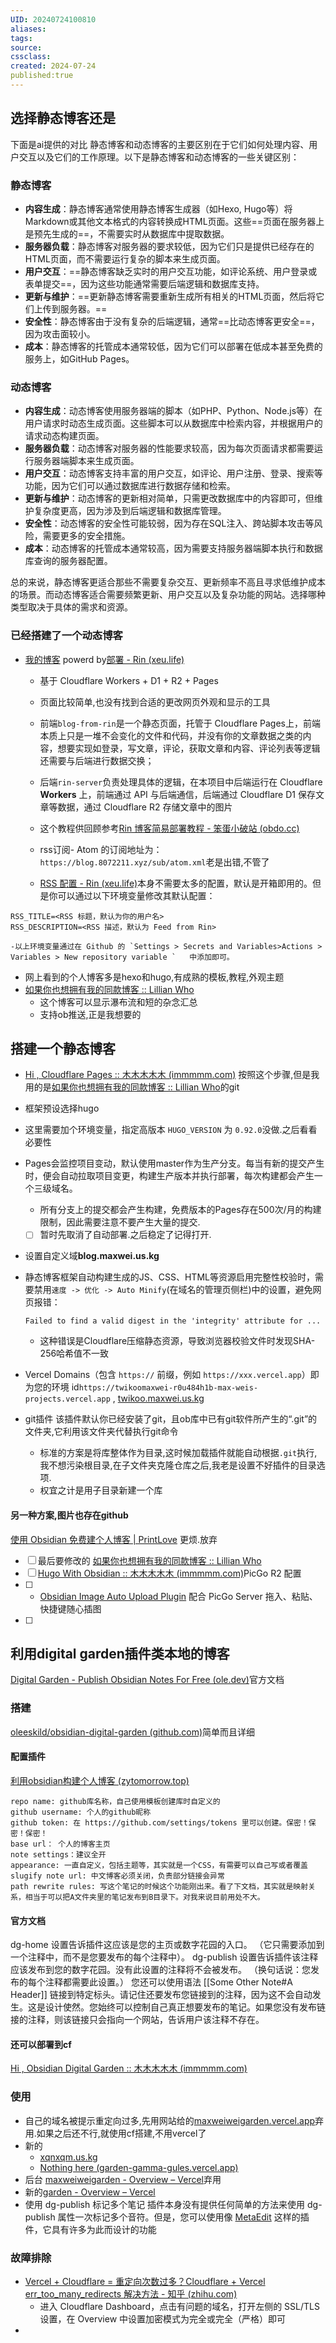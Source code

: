 ```yaml
---
UID: 20240724100810 
aliases: 
tags: 
source: 
cssclass: 
created: 2024-07-24
published:true
---
```


## 选择静态博客还是
 下面是ai提供的对比
静态博客和动态博客的主要区别在于它们如何处理内容、用户交互以及它们的工作原理。以下是静态博客和动态博客的一些关键区别：

### 静态博客

- **内容生成**：静态博客通常使用静态博客生成器（如Hexo, Hugo等）将Markdown或其他文本格式的内容转换成HTML页面。这些==页面在服务器上是预先生成的==，不需要实时从数据库中提取数据。
- **服务器负载**：静态博客对服务器的要求较低，因为它们只是提供已经存在的HTML页面，而不需要运行复杂的脚本来生成页面。
- **用户交互**：==静态博客缺乏实时的用户交互功能，如评论系统、用户登录或表单提交==，因为这些功能通常需要后端逻辑和数据库支持。
- **更新与维护**：==更新静态博客需要重新生成所有相关的HTML页面，然后将它们上传到服务器。==
- **安全性**：静态博客由于没有复杂的后端逻辑，通常==比动态博客更安全==，因为攻击面较小。
- **成本**：静态博客的托管成本通常较低，因为它们可以部署在低成本甚至免费的服务上，如GitHub Pages。

### 动态博客

- **内容生成**：动态博客使用服务器端的脚本（如PHP、Python、Node.js等）在用户请求时动态生成页面。这些脚本可以从数据库中检索内容，并根据用户的请求动态构建页面。
- **服务器负载**：动态博客对服务器的性能要求较高，因为每次页面请求都需要运行服务器端脚本来生成页面。
- **用户交互**：动态博客支持丰富的用户交互，如评论、用户注册、登录、搜索等功能，因为它们可以通过数据库进行数据存储和检索。
- **更新与维护**：动态博客的更新相对简单，只需更改数据库中的内容即可，但维护复杂度更高，因为涉及到后端逻辑和数据库管理。
- **安全性**：动态博客的安全性可能较弱，因为存在SQL注入、跨站脚本攻击等风险，需要更多的安全措施。
- **成本**：动态博客的托管成本通常较高，因为需要支持服务器端脚本执行和数据库查询的服务器配置。

总的来说，静态博客更适合那些不需要复杂交互、更新频率不高且寻求低维护成本的场景。而动态博客适合需要频繁更新、用户交互以及复杂功能的网站。选择哪种类型取决于具体的需求和资源。

### 已经搭建了一个动态博客
- [我的博客](blog.8072211.xyz) powerd by[部署 - Rin (xeu.life)](https://rin-docs.xeu.life/guide/deploy.html)
	- 基于 Cloudflare Workers + D1 + R2 + Pages
	- 页面比较简单,也没有找到合适的更改网页外观和显示的工具
	- 前端`blog-from-rin`是一个静态页面，托管于 Cloudflare Pages上，前端本质上只是一堆不会变化的文件和代码，并没有你的文章数据之类的内容，想要实现如登录，写文章，评论，获取文章和内容、评论列表等逻辑还需要与后端进行数据交换；

	- 后端`rin-server`负责处理具体的逻辑，在本项目中后端运行在 Cloudflare **Workers** 上，前端通过 API 与后端通信，后端通过 Cloudflare D1 保存文章等数据，通过 Cloudflare R2 存储文章中的图片
	- 这个教程供回顾参考[Rin 博客简易部署教程 - 笨蛋小破站 (obdo.cc)](https://blog.obdo.cc/feed/10)
	- rss订阅- Atom 的订阅地址为：`https://blog.8072211.xyz/sub/atom.xml`老是出错,不管了
	-  [RSS 配置 - Rin (xeu.life)](https://rin-docs.xeu.life/guide/rss.html)本身不需要太多的配置，默认是开箱即用的。但是你可以通过以下环境变量修改其默认配置：

```
RSS_TITLE=<RSS 标题，默认为你的用户名>
RSS_DESCRIPTION=<RSS 描述，默认为 Feed from Rin>

-以上环境变量通过在 Github 的 `Settings > Secrets and Variables>Actions > Variables > New repository variable `   中添加即可。
```








- 网上看到的个人博客多是hexo和hugo,有成熟的模板,教程,外观主题
- [如果你也想拥有我的同款博客 :: Lillian Who](https://lillianwho.com/posts/how-to-clone-my-blog/)
	- 这个博客可以显示瀑布流和短的杂念汇总
	- 支持ob推送,正是我想要的
## 搭建一个静态博客
- [Hi , Cloudflare Pages :: 木木木木木 (immmmm.com)](https://immmmm.com/hi-cloudflare/) 按照这个步骤,但是我用的是[如果你也想拥有我的同款博客 :: Lillian Who](https://lillianwho.com/posts/how-to-clone-my-blog/)的git
- 框架预设选择hugo
- 这里需要加个环境变量，指定高版本 `HUGO_VERSION` 为 `0.92.0`没做.之后看看必要性
- Pages会监控项目变动，默认使用master作为生产分支。每当有新的提交产生时，便会自动拉取项目变更，构建生产版本并执行部署，每次构建都会产生一个三级域名。
	- 所有分支上的提交都会产生构建，免费版本的Pages存在500次/月的构建限制，因此需要注意不要产生大量的提交.
	- [ ] 暂时先取消了自动部署.之后稳定了记得打开.
- 设置自定义域**blog.maxwei.us.kg**
- 静态博客框架自动构建生成的JS、CSS、HTML等资源启用完整性校验时，需要禁用`速度 -> 优化 -> Auto Minify`(在域名的管理页侧栏)中的设置，避免网页报错：

	`Failed to find a valid digest in the 'integrity' attribute for ...`

	- 这种错误是Cloudflare压缩静态资源，导致浏览器校验文件时发现SHA-256哈希值不一致
-  Vercel Domains（包含 `https://` 前缀，例如 `https://xxx.vercel.app`）即为您的环境 id`https://twikoomaxwei-r0u484h1b-max-weis-projects.vercel.app` , [twikoo.maxwei.us.kg](https://twikoo.maxwei.us.kg/)
- git插件 该插件默认你已经安装了git，且ob库中已有git软件所产生的“.git”的文件夹,它利用该文件夹代替执行git命令
	- 标准的方案是将库整体作为目录,这时候加载插件就能自动根据`.git`执行,我不想污染根目录,在子文件夹克隆仓库之后,我老是设置不好插件的目录选项.
	- 权宜之计是用子目录新建一个库
#### 另一种方案,图片也存在github
[使用 Obsidian 免费建个人博客 | PrintLove](https://www.printlove.cn/obsidian-blog) 更烦.放弃


- [ ] 最后要修改的 [如果你也想拥有我的同款博客 :: Lillian Who](https://lillianwho.com/posts/how-to-clone-my-blog/)
- [ ] [Hugo With Obsidian :: 木木木木木 (immmmm.com)](https://immmmm.com/hugo-with-obsidian/)PicGo R2 配置
- [ ] - [Obsidian Image Auto Upload Plugin](https://github.com/renmu123/obsidian-image-auto-upload-plugin/blob/master/readme-zh.md) 配合 PicGo Server 拖入、粘贴、快捷键随心插图
- [ ] 

##  利用digital garden插件类本地的博客
[Digital Garden - Publish Obsidian Notes For Free (ole.dev)](https://dg-docs.ole.dev/)官方文档
### 搭建
[oleeskild/obsidian-digital-garden (github.com)](https://github.com/oleeskild/Obsidian-Digital-Garden)简单而且详细
#### 配置插件
[利用obsidian构建个人博客 (zytomorrow.top)](https://zytomorrow.top/%E6%8A%80%E6%9C%AF%E6%8A%98%E8%85%BE/%E5%88%A9%E7%94%A8obsidian%E6%9E%84%E5%BB%BA%E4%B8%AA%E4%BA%BA%E5%8D%9A%E5%AE%A2/)
```
repo name: github库名称，自己使用模板创建库时自定义的  
github username: 个人的github昵称  
github token: 在 https://github.com/settings/tokens 里可以创建。保密！保密！保密！  
base url： 个人的博客主页  
note settings：建议全开  
appearance: 一直自定义，包括主题等，其实就是一个CSS，有需要可以自己写或者覆盖  
slugify note url: 中文博客必须关闭，负责部分链接会异常  
path rewrite rules: 写这个笔记的时候这个功能刚出来。看了下文档，其实就是映射关系，相当于可以把A文件夹里的笔记发布到B目录下。对我来说目前用处不大。
```
#### 官方文档
dg-home 设置告诉插件这应该是您的主页或数字花园的入口。 （它只需要添加到一个注释中，而不是您要发布的每个注释中）。
dg-publish 设置告诉插件该注释应该发布到您的数字花园。没有此设置的注释将不会被发布。 （换句话说：您发布的每个注释都需要此设置。）
您还可以使用语法 [[Some Other Note#A Header]] 链接到特定标头。请记住还要发布您链接到的注释，因为这不会自动发生。这是设计使然。您始终可以控制自己真正想要发布的笔记。如果您没有发布链接的注释，则该链接只会指向一个网站，告诉用户该注释不存在。
#### 还可以部署到cf
[Hi , Obsidian Digital Garden :: 木木木木木 (immmmm.com)](https://immmmm.com/hi-obsidian-digital-garden/)
### 使用
- 自己的域名被提示重定向过多,先用网站给的[maxweiweigarden.vercel.app](https://maxweiweigarden.vercel.app/)弃用.如果之后还不行,就使用cf搭建,不用vercel了
- 新的
	- [xqnxqm.us.kg](https://xqnxqm.us.kg/)
	- [Nothing here (garden-gamma-gules.vercel.app)](https://garden-gamma-gules.vercel.app/)
- 后台 [maxweiweigarden - Overview – Vercel](https://vercel.com/max-weis-projects/maxweiweigarden/settings/domains)弃用
- 新的[garden - Overview – Vercel](https://vercel.com/max-weis-projects/garden)
- 使用 dg-publish 标记多个笔记  插件本身没有提供任何简单的方法来使用 dg-publish 属性一次标记多个音符。但是，您可以使用像 [MetaEdit](https://github.com/chhoumann/MetaEdit) 这样的插件，它具有许多为此而设计的功能
### 故障排除
-  [Vercel + Cloudflare = 重定向次数过多？Cloudflare + Vercel err_too_many_redirects 解决方法 - 知乎 (zhihu.com)](https://zhuanlan.zhihu.com/p/621476520)
	- 进入 Cloudflare Dashboard，点击有问题的域名，打开左侧的 SSL/TLS 设置，在 Overview 中设置加密模式为完全或完全（严格）即可
- 


